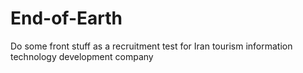# End-of-Earth
Do some front stuff as a recruitment test for Iran tourism information technology development company
